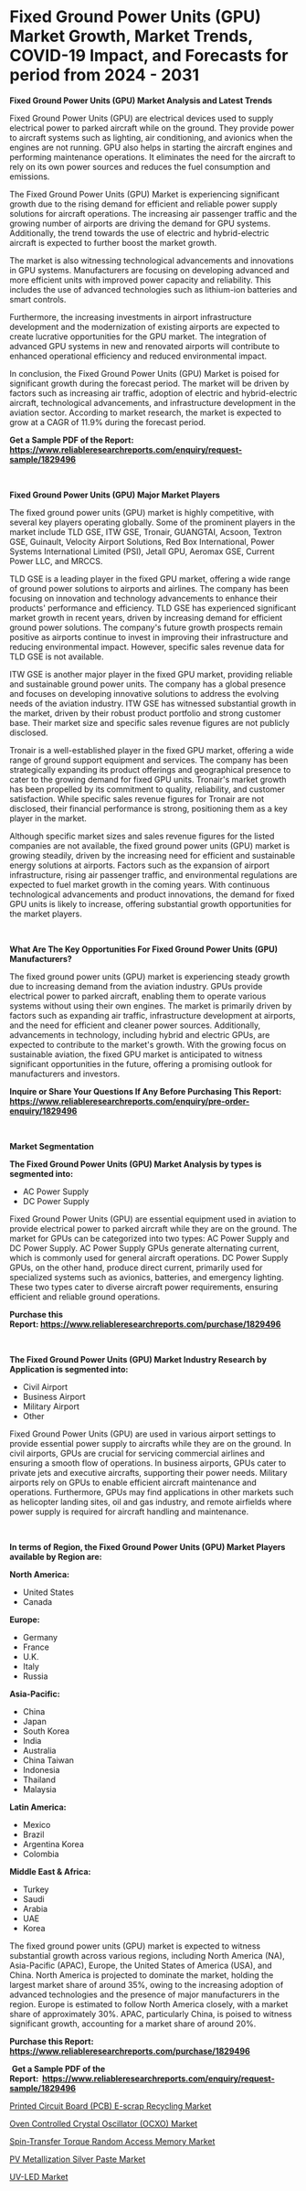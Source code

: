 <p><h1>Fixed Ground Power Units (GPU) Market Growth, Market Trends, COVID-19 Impact, and Forecasts for period from 2024 - 2031</h1></p><p><strong>Fixed Ground Power Units (GPU) Market Analysis and Latest Trends</strong></p>
<p><p>Fixed Ground Power Units (GPU) are electrical devices used to supply electrical power to parked aircraft while on the ground. They provide power to aircraft systems such as lighting, air conditioning, and avionics when the engines are not running. GPU also helps in starting the aircraft engines and performing maintenance operations. It eliminates the need for the aircraft to rely on its own power sources and reduces the fuel consumption and emissions.</p><p>The Fixed Ground Power Units (GPU) Market is experiencing significant growth due to the rising demand for efficient and reliable power supply solutions for aircraft operations. The increasing air passenger traffic and the growing number of airports are driving the demand for GPU systems. Additionally, the trend towards the use of electric and hybrid-electric aircraft is expected to further boost the market growth.</p><p>The market is also witnessing technological advancements and innovations in GPU systems. Manufacturers are focusing on developing advanced and more efficient units with improved power capacity and reliability. This includes the use of advanced technologies such as lithium-ion batteries and smart controls.</p><p>Furthermore, the increasing investments in airport infrastructure development and the modernization of existing airports are expected to create lucrative opportunities for the GPU market. The integration of advanced GPU systems in new and renovated airports will contribute to enhanced operational efficiency and reduced environmental impact.</p><p>In conclusion, the Fixed Ground Power Units (GPU) Market is poised for significant growth during the forecast period. The market will be driven by factors such as increasing air traffic, adoption of electric and hybrid-electric aircraft, technological advancements, and infrastructure development in the aviation sector. According to market research, the market is expected to grow at a CAGR of 11.9% during the forecast period.</p></p>
<p><strong>Get a Sample PDF of the Report:&nbsp; <a href="https://www.reliableresearchreports.com/enquiry/request-sample/1829496">https://www.reliableresearchreports.com/enquiry/request-sample/1829496</a></strong></p>
<p>&nbsp;</p>
<p><strong>Fixed Ground Power Units (GPU) Major Market Players</strong></p>
<p><p>The fixed ground power units (GPU) market is highly competitive, with several key players operating globally. Some of the prominent players in the market include TLD GSE, ITW GSE, Tronair, GUANGTAI, Acsoon, Textron GSE, Guinault, Velocity Airport Solutions, Red Box International, Power Systems International Limited (PSI), Jetall GPU, Aeromax GSE, Current Power LLC, and MRCCS.</p><p>TLD GSE is a leading player in the fixed GPU market, offering a wide range of ground power solutions to airports and airlines. The company has been focusing on innovation and technology advancements to enhance their products' performance and efficiency. TLD GSE has experienced significant market growth in recent years, driven by increasing demand for efficient ground power solutions. The company's future growth prospects remain positive as airports continue to invest in improving their infrastructure and reducing environmental impact. However, specific sales revenue data for TLD GSE is not available.</p><p>ITW GSE is another major player in the fixed GPU market, providing reliable and sustainable ground power units. The company has a global presence and focuses on developing innovative solutions to address the evolving needs of the aviation industry. ITW GSE has witnessed substantial growth in the market, driven by their robust product portfolio and strong customer base. Their market size and specific sales revenue figures are not publicly disclosed.</p><p>Tronair is a well-established player in the fixed GPU market, offering a wide range of ground support equipment and services. The company has been strategically expanding its product offerings and geographical presence to cater to the growing demand for fixed GPU units. Tronair's market growth has been propelled by its commitment to quality, reliability, and customer satisfaction. While specific sales revenue figures for Tronair are not disclosed, their financial performance is strong, positioning them as a key player in the market.</p><p>Although specific market sizes and sales revenue figures for the listed companies are not available, the fixed ground power units (GPU) market is growing steadily, driven by the increasing need for efficient and sustainable energy solutions at airports. Factors such as the expansion of airport infrastructure, rising air passenger traffic, and environmental regulations are expected to fuel market growth in the coming years. With continuous technological advancements and product innovations, the demand for fixed GPU units is likely to increase, offering substantial growth opportunities for the market players.</p></p>
<p>&nbsp;</p>
<p><strong>What Are The Key Opportunities For Fixed Ground Power Units (GPU) Manufacturers?</strong></p>
<p><p>The fixed ground power units (GPU) market is experiencing steady growth due to increasing demand from the aviation industry. GPUs provide electrical power to parked aircraft, enabling them to operate various systems without using their own engines. The market is primarily driven by factors such as expanding air traffic, infrastructure development at airports, and the need for efficient and cleaner power sources. Additionally, advancements in technology, including hybrid and electric GPUs, are expected to contribute to the market's growth. With the growing focus on sustainable aviation, the fixed GPU market is anticipated to witness significant opportunities in the future, offering a promising outlook for manufacturers and investors.</p></p>
<p><strong>Inquire or Share Your Questions If Any Before Purchasing This Report: <a href="https://www.reliableresearchreports.com/enquiry/pre-order-enquiry/1829496">https://www.reliableresearchreports.com/enquiry/pre-order-enquiry/1829496</a></strong></p>
<p>&nbsp;</p>
<p><strong>Market Segmentation</strong></p>
<p><strong>The Fixed Ground Power Units (GPU) Market Analysis by types is segmented into:</strong></p>
<p><ul><li>AC Power Supply</li><li>DC Power Supply</li></ul></p>
<p><p>Fixed Ground Power Units (GPU) are essential equipment used in aviation to provide electrical power to parked aircraft while they are on the ground. The market for GPUs can be categorized into two types: AC Power Supply and DC Power Supply. AC Power Supply GPUs generate alternating current, which is commonly used for general aircraft operations. DC Power Supply GPUs, on the other hand, produce direct current, primarily used for specialized systems such as avionics, batteries, and emergency lighting. These two types cater to diverse aircraft power requirements, ensuring efficient and reliable ground operations.</p></p>
<p><strong>Purchase this Report:&nbsp;<a href="https://www.reliableresearchreports.com/purchase/1829496">https://www.reliableresearchreports.com/purchase/1829496</a></strong></p>
<p>&nbsp;</p>
<p><strong>The Fixed Ground Power Units (GPU) Market Industry Research by Application is segmented into:</strong></p>
<p><ul><li>Civil Airport</li><li>Business Airport</li><li>Military Airport</li><li>Other</li></ul></p>
<p><p>Fixed Ground Power Units (GPU) are used in various airport settings to provide essential power supply to aircrafts while they are on the ground. In civil airports, GPUs are crucial for servicing commercial airlines and ensuring a smooth flow of operations. In business airports, GPUs cater to private jets and executive aircrafts, supporting their power needs. Military airports rely on GPUs to enable efficient aircraft maintenance and operations. Furthermore, GPUs may find applications in other markets such as helicopter landing sites, oil and gas industry, and remote airfields where power supply is required for aircraft handling and maintenance.</p></p>
<p>&nbsp;</p>
<p><strong>In terms of Region, the Fixed Ground Power Units (GPU) Market Players available by Region are:</strong></p>
<p>
    <p> <strong> North America: </strong>
        <ul>
            <li>United States</li>
            <li>Canada</li>
        </ul>
        </p> 
    <p> <strong> Europe: </strong>
        <ul>
            <li>Germany</li>
            <li>France</li>
            <li>U.K.</li>
            <li>Italy</li>
            <li>Russia</li>
        </ul>
        </p> 
    <p> <strong> Asia-Pacific: </strong>
        <ul>
            <li>China</li>
            <li>Japan</li>
            <li>South Korea</li>
            <li>India</li>
            <li>Australia</li>
            <li>China Taiwan</li>
            <li>Indonesia</li>
            <li>Thailand</li>
            <li>Malaysia</li>
        </ul>
        </p> 
    <p> <strong> Latin America: </strong>
        <ul>
            <li>Mexico</li>
            <li>Brazil</li>
            <li>Argentina Korea</li>
            <li>Colombia</li>
        </ul>
        </p> 
    <p> <strong> Middle East & Africa: </strong>
        <ul>
            <li>Turkey</li>
            <li>Saudi</li>
            <li>Arabia</li>
            <li>UAE</li>
            <li>Korea</li>
        </ul>
    </p>
    </p>
<p><p>The fixed ground power units (GPU) market is expected to witness substantial growth across various regions, including North America (NA), Asia-Pacific (APAC), Europe, the United States of America (USA), and China. North America is projected to dominate the market, holding the largest market share of around 35%, owing to the increasing adoption of advanced technologies and the presence of major manufacturers in the region. Europe is estimated to follow North America closely, with a market share of approximately 30%. APAC, particularly China, is poised to witness significant growth, accounting for a market share of around 20%.</p></p>
<p><strong>Purchase this Report: <a href="https://www.reliableresearchreports.com/purchase/1829496">https://www.reliableresearchreports.com/purchase/1829496</a></strong></p>
<p>&nbsp;<strong>Get a Sample PDF of the Report:&nbsp;&nbsp;<a href="https://www.reliableresearchreports.com/enquiry/request-sample/1829496">https://www.reliableresearchreports.com/enquiry/request-sample/1829496</a></strong></p>
<p><strong></strong></p>
<p><p><a href="https://github.com/rahu1503/Market-Research-Report-List-2/blob/main/printed-circuit-board-pcb-e-scrap-recycling-market.md">Printed Circuit Board (PCB) E-scrap Recycling Market</a></p><p><a href="https://github.com/gshchiplitsov/Market-Research-Report-List-2/blob/main/oven-controlled-crystal-oscillator-ocxo-market.md">Oven Controlled Crystal Oscillator (OCXO) Market</a></p><p><a href="https://github.com/rahu1502/Market-Research-Report-List-2/blob/main/spin-transfer-torque-random-access-memory-market.md">Spin-Transfer Torque Random Access Memory Market</a></p><p><a href="https://github.com/rahu1501/Market-Research-Report-List-2/blob/main/pv-metallization-silver-paste-market.md">PV Metallization Silver Paste Market</a></p><p><a href="https://github.com/rahu1505/Market-Research-Report-List-2/blob/main/uv-led-market.md">UV-LED Market</a></p></p>